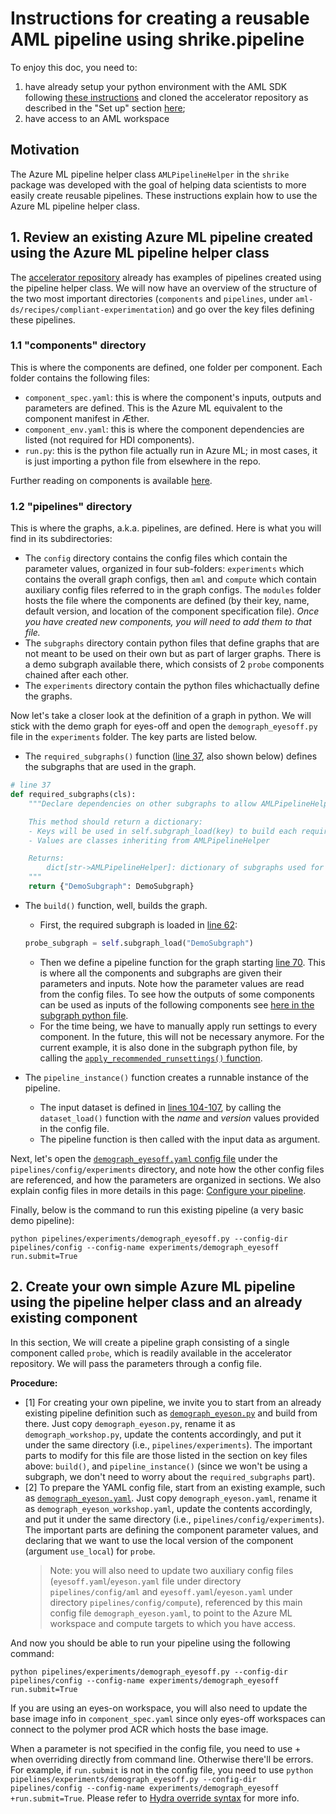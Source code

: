 # Instructions for creating a reusable AML pipeline using shrike.pipeline


To enjoy this doc, you need to:

1. have already setup your python environment with the AML SDK following [these instructions](https://aka.ms/aml/pythonenvsetup) and cloned the accelerator repository as described in the "Set up" section [here](https://dev.azure.com/msdata/Vienna/_wiki/wikis/aml-1p-onboarding/20452/Run-your-first-AML-experiments?anchor=set-up);
2. have access to an AML workspace

## Motivation
The Azure ML pipeline helper class `AMLPipelineHelper` in the `shrike` package was developed with the goal of helping data scientists to more easily create reusable pipelines. These instructions explain how to use the Azure ML pipeline helper class.

## 1. Review an existing  Azure ML pipeline created using the Azure ML pipeline helper class
The [accelerator repository](https://dev.azure.com/msdata/Vienna/_git/aml-ds?path=%2Frecipes%2Fcompliant-experimentation&version=GBmain&_a=contents) already has examples of pipelines created using the pipeline helper class. We will now have an overview of the structure of the two most important directories (`components` and `pipelines`, under `aml-ds/recipes/compliant-experimentation`) and go over the key files defining these pipelines.

### 1.1 "components" directory
This is where the components are defined, one folder per component. Each folder contains the following files:

- `component_spec.yaml`: this is where the component's inputs, outputs and parameters are defined. This is the Azure ML equivalent to the component manifest in &AElig;ther. 
- `component_env.yaml`: this is where the component dependencies are listed (not required for HDI components).
- `run.py`: this is the python file actually run in Azure ML; in most cases, it is just importing a python file from elsewhere in the repo.

Further reading on components is available [here](https://aka.ms/aml/creatingnewmodules).

### 1.2 "pipelines" directory

This is where the graphs, a.k.a. pipelines, are defined. Here is what you will find in its subdirectories:

- The `config` directory contains the config files which contain the parameter values, organized in four sub-folders: `experiments` which contains the overall graph configs, then `aml` and `compute` which contain auxiliary config files referred to in the graph configs. The `modules` folder hosts the file where the components are defined (by their key, name, default version, and location of the component specification file). _Once you have created new components, you will need to add them to that file._
- The `subgraphs` directory contain python files that define graphs that are not meant to be used on their own but as part of larger graphs. There is a demo subgraph available there, which consists of 2 `probe` components chained after each other.
- The `experiments` directory contain the python files whichactually define the graphs.

Now let's take a closer look at the definition of a graph in python. We will stick with the demo graph for eyes-off and open the `demograph_eyesoff.py` file in the `experiments` folder. The key parts are listed below.
- The `required_subgraphs()` function ([line 37](https://dev.azure.com/msdata/Vienna/_git/aml-ds?path=%2Frecipes%2Fcompliant-experimentation%2Fpipelines%2Fexperiments%2Fdemograph_eyesoff.py&version=GBmain&line=37&lineEnd=47&lineStartColumn=5&lineEndColumn=46&lineStyle=plain&_a=contents), also shown below) defines the subgraphs that are used in the graph.

```python
# line 37
def required_subgraphs(cls):
    """Declare dependencies on other subgraphs to allow AMLPipelineHelper to build them for you.

    This method should return a dictionary:
    - Keys will be used in self.subgraph_load(key) to build each required subgraph.
    - Values are classes inheriting from AMLPipelineHelper

    Returns:
        dict[str->AMLPipelineHelper]: dictionary of subgraphs used for building this one.
    """
    return {"DemoSubgraph": DemoSubgraph}
```

- The `build()` function, well,  builds the graph.

    - First, the required subgraph is loaded in [line 62](https://dev.azure.com/msdata/Vienna/_git/aml-ds?path=%2Frecipes%2Fcompliant-experimentation%2Fpipelines%2Fexperiments%2Fdemograph_eyesoff.py&version=GBmain&line=62&lineEnd=62&lineStartColumn=9&lineEndColumn=60&lineStyle=plain&_a=contents): 
    ```python
    probe_subgraph = self.subgraph_load("DemoSubgraph")
    ```
    - Then we define a pipeline function for the graph starting [line 70](https://dev.azure.com/msdata/Vienna/_git/aml-ds?path=%2Frecipes%2Fcompliant-experimentation%2Fpipelines%2Fexperiments%2Fdemograph_eyesoff.py&version=GBmain&line=70&lineEnd=70&lineStartColumn=9&lineEndColumn=50&lineStyle=plain&_a=contents). This is where all the components and subgraphs are given their parameters and inputs. Note how the parameter values are read from the config files. To see how the outputs of some components can be used as inputs of the following components see [here in the subgraph python file](https://dev.azure.com/msdata/Vienna/_git/aml-ds?path=%2Frecipes%2Fcompliant-experimentation%2Fpipelines%2Fsubgraphs%2Fdemosubgraph.py&version=GBmain&line=79&lineEnd=128&lineStartColumn=9&lineEndColumn=80&lineStyle=plain&_a=contents).
    - For the time being, we have to manually apply run settings to every component. In the future, this will not be necessary anymore. For the current example, it is also done in the subgraph python file, by calling the [`apply_recommended_runsettings()` function](https://dev.azure.com/msdata/Vienna/_git/aml-ds?path=%2Frecipes%2Fcompliant-experimentation%2Fpipelines%2Fsubgraphs%2Fdemosubgraph.py&version=GBmain&line=110&lineEnd=112&lineStartColumn=13&lineEndColumn=14&lineStyle=plain&_a=contents).

- The `pipeline_instance()` function creates a runnable instance of the pipeline.

    - The input dataset is defined in [lines 104-107](https://dev.azure.com/msdata/Vienna/_git/aml-ds?path=%2Frecipes%2Fcompliant-experimentation%2Fpipelines%2Fexperiments%2Fdemograph_eyesoff.py&version=GBmain&line=104&lineEnd=107&lineStartColumn=9&lineEndColumn=10&lineStyle=plain&_a=contents), by calling the `dataset_load()` function with the _name_ and _version_ values provided in the config file.
    - The pipeline function is then called with the input data as argument.

Next, let's open the [`demograph_eyesoff.yaml` config file](https://dev.azure.com/msdata/Vienna/_git/aml-ds?path=%2Frecipes%2Fcompliant-experimentation%2Fpipelines%2Fconfig%2Fexperiments%2Fdemograph_eyesoff.yaml&version=GBmain&_a=contents) under the `pipelines/config/experiments` directory, and note how the other config files are referenced, and how the parameters are organized in sections. We also explain config files in more details in this page: [Configure your pipeline](https://aka.ms/aml/configpipeline).

Finally, below is the command to run this existing pipeline (a very basic demo pipeline):

`python pipelines/experiments/demograph_eyesoff.py --config-dir pipelines/config --config-name experiments/demograph_eyesoff run.submit=True`

## 2. Create your own simple Azure ML pipeline using the pipeline helper class and an already existing component

In this section, We will create a pipeline graph consisting of a single component called `probe`, which is readily available in the accelerator repository. We will pass the parameters through a config file.

**Procedure:**

- [1] For creating your own pipeline, we invite you to start from an already existing pipeline definition such as [`demograph_eyeson.py`](https://dev.azure.com/msdata/Vienna/_git/aml-ds?path=%2Frecipes%2Fcompliant-experimentation%2Fpipelines%2Fexperiments%2Fdemograph_eyeson.py&version=GBmain&_a=contents) and build from there. Just copy `demograph_eyeson.py`, rename it as `demograph_workshop.py`, update the contents accordingly, and put it under the same directory (i.e., `pipelines/experiments`).
The important parts to modify for this file are those listed in the section on key files above: `build()`, and `pipeline_instance()` (since we won't be using a subgraph, we don't need to worry about the `required_subgraphs` part).
- [2] To prepare the YAML config file, start from an existing example, such as [`demograph_eyeson.yaml`](https://dev.azure.com/msdata/Vienna/_git/aml-ds?path=%2Frecipes%2Fcompliant-experimentation%2Fpipelines%2Fconfig%2Fexperiments%2Fdemograph_eyeson.yaml&version=GBmain&_a=contents). Just copy `demograph_eyeson.yaml`, rename it as `demograph_eyeson_workshop.yaml`, update the contents accordingly, and put it under the same directory (i.e., `pipelines/config/experiments`). 
The important parts are defining the component parameter values, and declaring that we want to use the local version of the component (argument `use_local`) for `probe`. 
    > Note: you will also need to update two auxiliary config files (`eyesoff.yaml`/`eyeson.yaml` file under directory `pipelines/config/aml` and `eyesoff.yaml`/`eyeson.yaml` under directory `pipelines/config/compute`), referenced by this main config file `demograph_eyeson.yaml`, to point to the Azure ML workspace and compute targets to which you have access.

And now you should be able to run your pipeline using the following command:

`python pipelines/experiments/demograph_eyesoff.py --config-dir pipelines/config --config-name experiments/demograph_eyesoff run.submit=True`

If you are using an eyes-on workspace, you will also need to update the base image info in `component_spec.yaml` since only eyes-off workspaces can connect to the polymer prod ACR which hosts the base image.

When a parameter is not specified in the config file, you need to use + when overriding directly from command line. Otherwise there'll be errors. For example, if `run.submit` is not in the config file, you need to use
`python pipelines/experiments/demograph_eyesoff.py --config-dir pipelines/config --config-name experiments/demograph_eyesoff +run.submit=True`. 
Please refer to [Hydra override syntax](https://hydra.cc/docs/next/advanced/override_grammar/basic/) for more info.
